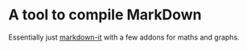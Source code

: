 # A tool to compile MarkDown

Essentially just [markdown-it](https://github.com/markdown-it/markdown-it) with a few addons for maths and graphs.
